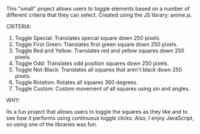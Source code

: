This "small" project allows users to toggle elements based on a number of different criteria that they can select. Created using the JS library; anime.js. 

CRITERIA: 

1) Toggle Special: Translates special square down 250 pixels.
2) Toggle First Green: Translates first green square down 250 pixels.
3) Toggle Red and Yellow: Translates red and yellow squares down 250 pixels.
4) Toggle Odd: Translates odd position squares down 250 pixels.
5) Toggle Not-Black: Translates all squares that aren't black down 250 pixels.
6) Toggle Rotation: Rotates all squares 360 degrees.
8) Toggle Custom: Custom movement of all squares using sin and angles.

WHY: 

Its a fun project that allows users to toggle the squares as they like and to see how it performs using continuous toggle clicks. Also, I enjoy JavaScript, so using one of the libraries was fun. 
